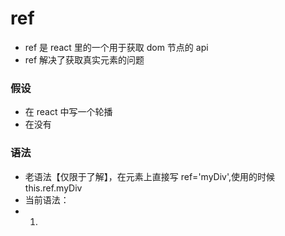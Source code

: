 # ref

- ref 是 react 里的一个用于获取 dom 节点的 api
- ref 解决了获取真实元素的问题

### 假设

- 在 react 中写一个轮播
- 在没有

### 语法

- 老语法【仅限于了解】，在元素上直接写 ref='myDiv',使用的时候 this.ref.myDiv
- 当前语法：
- 1.
